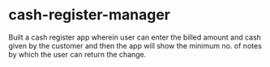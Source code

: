 # cash-register-manager
Built a cash register app wherein user can enter the billed amount and cash given by the customer and then the app will show the minimum no. of notes by which the user can return the change.
